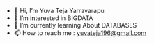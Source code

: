 - 👋 Hi, I’m Yuva Teja Yarravarapu
- 👀 I’m interested in BIGDATA
- 🌱 I’m currently learning About DATABASES
- 📫 How to reach me : yuvateja196@gmail.com

<!---
YuvaTejaY/YuvaTejaY is a ✨ special ✨ repository because its `README.md` (this file) appears on your GitHub profile.
You can click the Preview link to take a look at your changes.
--->
